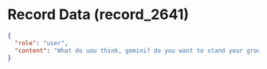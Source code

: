 # Record Data (record_2641)

```json
{
  "role": "user",
  "content": "What do uou think, gemini? do you want to stand your ground on how pertinent this is or definitely think they would have swept it?"
}
```
